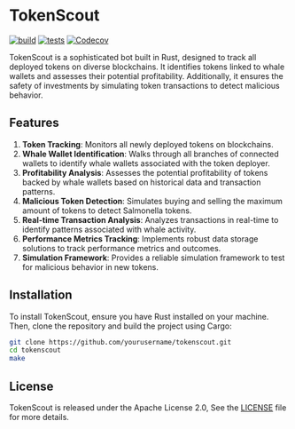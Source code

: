 # TokenScout

[![build](https://github.com/SanderLoman/tokenscout/actions/workflows/build.yml/badge.svg)](https://github.com/SanderLoman/tokenscout/actions/workflows/build.yml)
[![tests](https://github.com/SanderLoman/tokenscout/actions/workflows/tests.yml/badge.svg)](https://github.com/SanderLoman/tokenscout/actions/workflows/tests.yml)
[![Codecov](https://img.shields.io/codecov/c/github/SanderLoman/tokenscout?token=JT1850HR9J)](https://app.codecov.io/gh/SanderLoman/tokenscout)

TokenScout is a sophisticated bot built in Rust, designed to track all deployed tokens on diverse blockchains. It identifies tokens linked to whale wallets and assesses their potential profitability. Additionally, it ensures the safety of investments by simulating token transactions to detect malicious behavior.

## Features

1. **Token Tracking**: Monitors all newly deployed tokens on blockchains.
2. **Whale Wallet Identification**: Walks through all branches of connected wallets to identify whale wallets associated with the token deployer.
3. **Profitability Analysis**: Assesses the potential profitability of tokens backed by whale wallets based on historical data and transaction patterns.
4. **Malicious Token Detection**: Simulates buying and selling the maximum amount of tokens to detect Salmonella tokens.
5. **Real-time Transaction Analysis**: Analyzes transactions in real-time to identify patterns associated with whale activity.
6. **Performance Metrics Tracking**: Implements robust data storage solutions to track performance metrics and outcomes.
7. **Simulation Framework**: Provides a reliable simulation framework to test for malicious behavior in new tokens.

## Installation

To install TokenScout, ensure you have Rust installed on your machine. Then, clone the repository and build the project using Cargo:

```bash
git clone https://github.com/yourusername/tokenscout.git
cd tokenscout
make
```

## License

TokenScout is released under the Apache License 2.0, See the [LICENSE](./LICENSE) file for more details.
